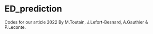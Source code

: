 # ED_prediction
 Codes for our article 2022
By M.Toutain, J.Lefort-Besnard, A.Gauthier & P.Leconte.
